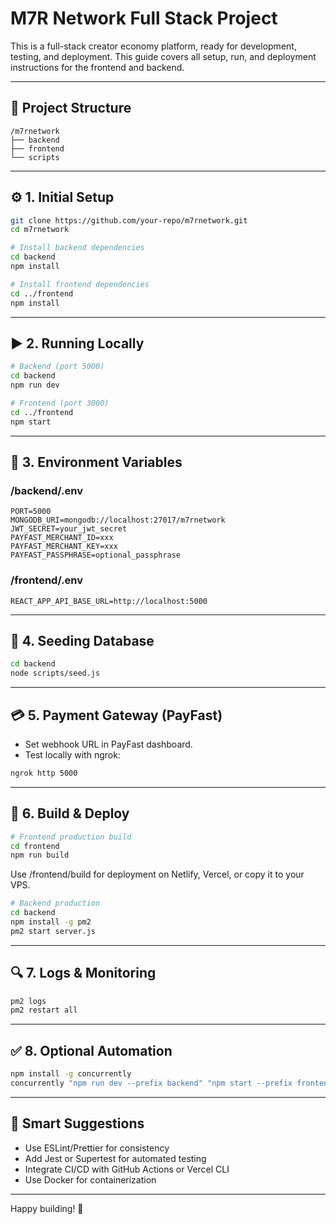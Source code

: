 
# M7R Network Full Stack Project

This is a full-stack creator economy platform, ready for development, testing, and deployment. This guide covers all setup, run, and deployment instructions for the frontend and backend.

---

## 📁 Project Structure

```
/m7rnetwork
├── backend
├── frontend
└── scripts
```

---

## ⚙️ 1. Initial Setup

```bash
git clone https://github.com/your-repo/m7rnetwork.git
cd m7rnetwork

# Install backend dependencies
cd backend
npm install

# Install frontend dependencies
cd ../frontend
npm install
```

---

## ▶️ 2. Running Locally

```bash
# Backend (port 5000)
cd backend
npm run dev

# Frontend (port 3000)
cd ../frontend
npm start
```

---

## 🔐 3. Environment Variables

### /backend/.env

```
PORT=5000
MONGODB_URI=mongodb://localhost:27017/m7rnetwork
JWT_SECRET=your_jwt_secret
PAYFAST_MERCHANT_ID=xxx
PAYFAST_MERCHANT_KEY=xxx
PAYFAST_PASSPHRASE=optional_passphrase
```

### /frontend/.env

```
REACT_APP_API_BASE_URL=http://localhost:5000
```

---

## 🧪 4. Seeding Database

```bash
cd backend
node scripts/seed.js
```

---

## 💳 5. Payment Gateway (PayFast)

- Set webhook URL in PayFast dashboard.
- Test locally with ngrok:

```bash
ngrok http 5000
```

---

## 🚀 6. Build & Deploy

```bash
# Frontend production build
cd frontend
npm run build
```

Use /frontend/build for deployment on Netlify, Vercel, or copy it to your VPS.

```bash
# Backend production
cd backend
npm install -g pm2
pm2 start server.js
```

---

## 🔍 7. Logs & Monitoring

```bash
pm2 logs
pm2 restart all
```

---

## ✅ 8. Optional Automation

```bash
npm install -g concurrently
concurrently "npm run dev --prefix backend" "npm start --prefix frontend"
```

---

## 🧠 Smart Suggestions

- Use ESLint/Prettier for consistency
- Add Jest or Supertest for automated testing
- Integrate CI/CD with GitHub Actions or Vercel CLI
- Use Docker for containerization

---

Happy building! 🚀
